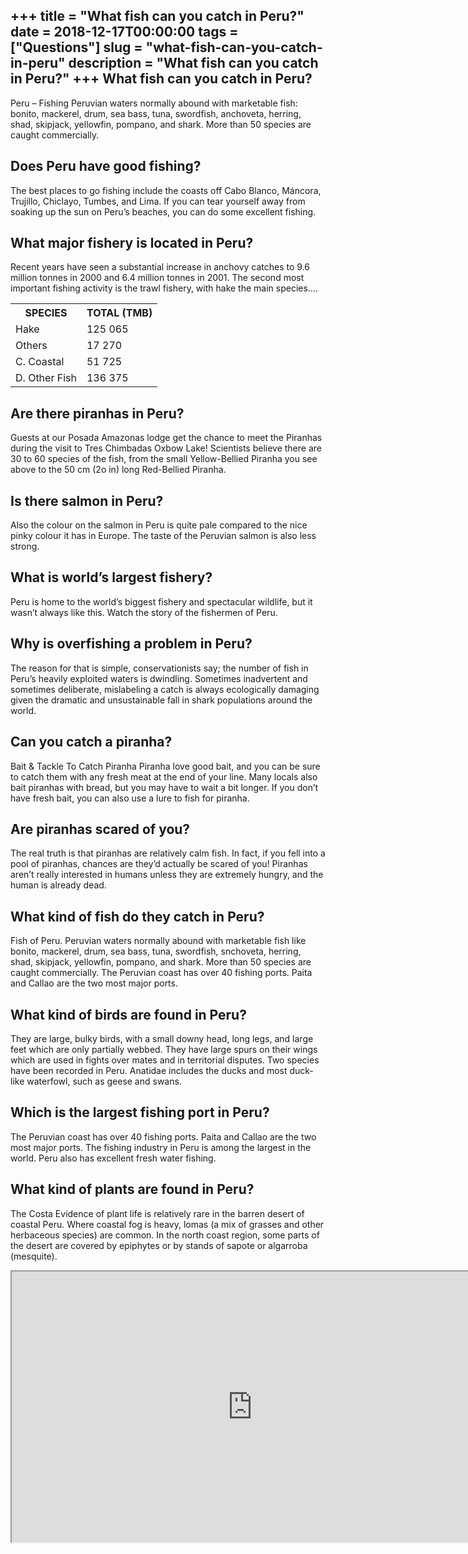 +++
title = "What fish can you catch in Peru?"
date = 2018-12-17T00:00:00
tags = ["Questions"]
slug = "what-fish-can-you-catch-in-peru"
description = "What fish can you catch in Peru?"
+++
What fish can you catch in Peru?
--------------------------------

Peru – Fishing Peruvian waters normally abound with marketable fish: bonito, mackerel, drum, sea bass, tuna, swordfish, anchoveta, herring, shad, skipjack, yellowfin, pompano, and shark. More than 50 species are caught commercially.

Does Peru have good fishing?
----------------------------

The best places to go fishing include the coasts off Cabo Blanco, Máncora, Trujillo, Chiclayo, Tumbes, and Lima. If you can tear yourself away from soaking up the sun on Peru’s beaches, you can do some excellent fishing.

What major fishery is located in Peru?
--------------------------------------

Recent years have seen a substantial increase in anchovy catches to 9.6 million tonnes in 2000 and 6.4 million tonnes in 2001. The second most important fishing activity is the trawl fishery, with hake the main species….

<table><tr><th>SPECIES</th><th>TOTAL (TMB)</th></tr><tr><td>Hake</td><td>125 065</td></tr><tr><td>Others</td><td>17 270</td></tr><tr><td>C. Coastal</td><td>51 725</td></tr><tr><td>D. Other Fish</td><td>136 375</td></tr></table>

Are there piranhas in Peru?
---------------------------

Guests at our Posada Amazonas lodge get the chance to meet the Piranhas during the visit to Tres Chimbadas Oxbow Lake! Scientists believe there are 30 to 60 species of the fish, from the small Yellow-Bellied Piranha you see above to the 50 cm (2o in) long Red-Bellied Piranha.

Is there salmon in Peru?
------------------------

Also the colour on the salmon in Peru is quite pale compared to the nice pinky colour it has in Europe. The taste of the Peruvian salmon is also less strong.

What is world’s largest fishery?
--------------------------------

Peru is home to the world’s biggest fishery and spectacular wildlife, but it wasn’t always like this. Watch the story of the fishermen of Peru.

Why is overfishing a problem in Peru?
-------------------------------------

The reason for that is simple, conservationists say; the number of fish in Peru’s heavily exploited waters is dwindling. Sometimes inadvertent and sometimes deliberate, mislabeling a catch is always ecologically damaging given the dramatic and unsustainable fall in shark populations around the world.

Can you catch a piranha?
------------------------

Bait &amp; Tackle To Catch Piranha Piranha love good bait, and you can be sure to catch them with any fresh meat at the end of your line. Many locals also bait piranhas with bread, but you may have to wait a bit longer. If you don’t have fresh bait, you can also use a lure to fish for piranha.

Are piranhas scared of you?
---------------------------

The real truth is that piranhas are relatively calm fish. In fact, if you fell into a pool of piranhas, chances are they’d actually be scared of you! Piranhas aren’t really interested in humans unless they are extremely hungry, and the human is already dead.

What kind of fish do they catch in Peru?
----------------------------------------

Fish of Peru. Peruvian waters normally abound with marketable fish like bonito, mackerel, drum, sea bass, tuna, swordfish, snchoveta, herring, shad, skipjack, yellowfin, pompano, and shark. More than 50 species are caught commercially. The Peruvian coast has over 40 fishing ports. Paita and Callao are the two most major ports.

What kind of birds are found in Peru?
-------------------------------------

They are large, bulky birds, with a small downy head, long legs, and large feet which are only partially webbed. They have large spurs on their wings which are used in fights over mates and in territorial disputes. Two species have been recorded in Peru. Anatidae includes the ducks and most duck-like waterfowl, such as geese and swans.

Which is the largest fishing port in Peru?
------------------------------------------

The Peruvian coast has over 40 fishing ports. Paita and Callao are the two most major ports. The fishing industry in Peru is among the largest in the world. Peru also has excellent fresh water fishing.

What kind of plants are found in Peru?
--------------------------------------

The Costa Evidence of plant life is relatively rare in the barren desert of coastal Peru. Where coastal fog is heavy, lomas (a mix of grasses and other herbaceous species) are common. In the north coast region, some parts of the desert are covered by epiphytes or by stands of sapote or algarroba (mesquite).

<iframe allow="accelerometer; autoplay; clipboard-write; encrypted-media; gyroscope; picture-in-picture" allowfullscreen="" class="__youtube_prefs__  epyt-is-override  no-lazyload" data-no-lazy="1" data-origheight="433" data-origwidth="770" data-skipgform_ajax_framebjll="" height="433" id="_ytid_95111" loading="lazy" src="https://www.youtube.com/embed/K_yEAXOIEN4?enablejsapi=1&autoplay=0&cc_load_policy=0&cc_lang_pref=&iv_load_policy=1&loop=0&modestbranding=0&rel=1&fs=1&playsinline=0&autohide=2&theme=dark&color=red&controls=1&" title="YouTube player" width="770"></iframe>
